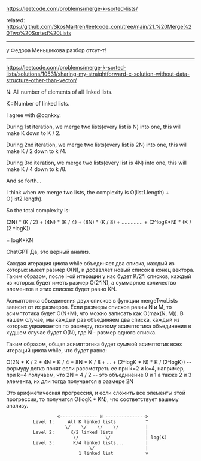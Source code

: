 https://leetcode.com/problems/merge-k-sorted-lists/

related: https://github.com/SkosMartren/leetcode_com/tree/main/21.%20Merge%20Two%20Sorted%20Lists

______

у Федора Меньшикова разбор отсут-т!

______

https://leetcode.com/problems/merge-k-sorted-lists/solutions/10531/sharing-my-straightforward-c-solution-without-data-structure-other-than-vector/

N: All number of elements of all linked lists.

K : Number of linked lists.

I agree with @cqnkxy.

During 1st iteration, we merge two lists(every list is N) into one, this will make K down to K / 2.

During 2nd iteration, we merge two lists(every list is 2N) into one, this will make K / 2 down to k /4.

During 3rd iteration, we merge two lists(every list is 4N) into one, this will make K / 4 down to k /8.

And so forth...

I think when we merge two lists, the complexity is O(list1.length) + O(list2.length).

So the total complexity is:

(2N) * (K / 2) + 
(4N) * (K / 4) + 
(8N) * (K / 8) + 
.............. + 
(2^logK*N) * (K / (2 ^logK)) 

= logK*KN

ChatGPT
Да, это верный анализ.

Каждая итерация цикла while объединяет два списка, каждый из которых имеет размер O(N), и добавляет новый список в конец вектора. Таким образом, после i-ой итерации у нас будет K/2^i списков, каждый из которых будет иметь размер O(2^iN), а суммарное количество элементов в этих списках будет равно KN.

Асимптотика объединения двух списков в функции mergeTwoLists зависит от их размеров. Если размеры списков равны N и M, то асимптотика будет O(N+M), что можно записать как O(max(N, M)). В нашем случае, мы каждый раз объединяем два списка, каждый из которых удваивается по размеру, поэтому асимптотика объединения в худшем случае будет O(N), где N - размер одного списка.

Таким образом, общая асимптотика будет суммой асимптотик всех итераций цикла while, что будет равно:

O(2N * K / 2 + 4N * K / 4 + 8N * K / 8 + ... + (2^logK * N) * K / (2^logK)) -- формуду дегко понят если рассмотреть ее при k=2 и k=4, например, при k=4 получаем, что 2N * 4 / 2 -- это объединение 0 и 1 а также 2 и 3 элемента, их дли тогда получается в размере 2N

Это арифметическая прогрессия, и если сложить все элементы этой прогрессии, то получится O(logK * KN), что соответствует вашему анализу.


                       <-------------- N --------------->
              Level 1:     All K linked lists           ^
                          \/    \/    \/    \/          |
              Level 2:      K/2 linked lists            |
                             \/          \/             | log(K)
              Level 3:       K/4 linked lists...        |  
                                   \/                   |
                               1 linked list            v 
